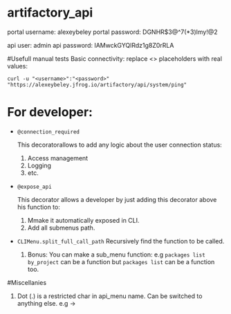 # artifactory_api


portal username: alexeybeley
portal password: DGNHR$3@^7(*3)lmy!@2

api user: admin
api password: IAMwckGYQlRdz1g8Z0rRLA


#Usefull manual tests
Basic connectivity:
replace <> placeholders with real values:
```commandline
curl -u "<username>":"<password>" "https://alexeybeley.jfrog.io/artifactory/api/system/ping"
```

# For developer:
* `@connection_required`

   This decoratorallows to add any logic about the user connection status:
   1) Access management
   2) Logging 
   3) etc.

* `@expose_api`

   This decorator allows a developer by just adding this decorator above his function to:
   1) Mmake it automatically exposed in CLI.
   2) Add all submenus path.

* `CLIMenu.split_full_call_path`
   Recursively find the function to be called.
   1) Bonus: You can make a sub_menu function: e.g `packages list by_project` can be a function
      but `packages list` can be a function too.  

#Miscellanies
1) Dot (.) is a restricted char in api_menu name. Can be switched to anything else. e.g ->
